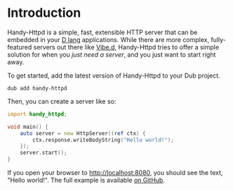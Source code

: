 # Introduction

Handy-Httpd is a simple, fast, extensible HTTP server that can be embedded in your [D lang](https://dlang.org/) applications. While there are more complex, fully-featured servers out there like [Vibe.d](https://vibed.org), Handy-Httpd tries to offer a simple solution for when you _just need a server_, and you just want to start right away.

To get started, add the latest version of Handy-Httpd to your Dub project.

```shell
dub add handy-httpd
```

Then, you can create a server like so:

```d
import handy_httpd;

void main() {
    auto server = new HttpServer((ref ctx) {
        ctx.response.writeBodyString("Hello world!");
    });
    server.start();
}
```

If you open your browser to [http://localhost:8080](http://localhost:8080), you should see the text, "Hello world!". The full example is available [on GitHub](https://github.com/andrewlalis/handy-httpd/tree/main/examples/single-file-server).


